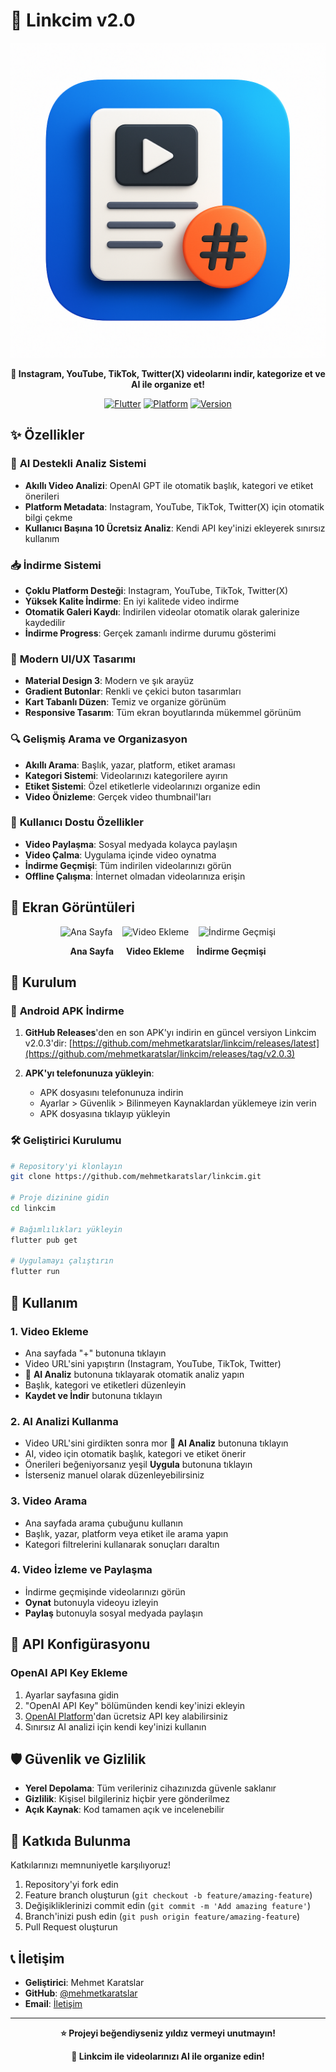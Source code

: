 # 📱 Linkcim v2.0

<div align="center">

![Linkcim Logo](assets/icons/icon.png)

**🚀 Instagram, YouTube, TikTok, Twitter(X) videolarını indir, kategorize et ve AI ile organize et!**

[![Flutter](https://img.shields.io/badge/Flutter-3.0+-blue.svg)](https://flutter.dev/)
[![Platform](https://img.shields.io/badge/Platform-Android-green.svg)](https://developer.android.com/)
[![Version](https://img.shields.io/badge/Version-2.0.3-orange.svg)](https://github.com/mehmetkaratslar/linkcim/releases)


</div>

## ✨ Özellikler

### 🤖 **AI Destekli Analiz Sistemi**
- **Akıllı Video Analizi**: OpenAI GPT ile otomatik başlık, kategori ve etiket önerileri
- **Platform Metadata**: Instagram, YouTube, TikTok, Twitter(X) için otomatik bilgi çekme
- **Kullanıcı Başına 10 Ücretsiz Analiz**: Kendi API key'inizi ekleyerek sınırsız kullanım

### 📥 **İndirme Sistemi**
- **Çoklu Platform Desteği**: Instagram, YouTube, TikTok, Twitter(X)
- **Yüksek Kalite İndirme**: En iyi kalitede video indirme
- **Otomatik Galeri Kaydı**: İndirilen videolar otomatik olarak galerinize kaydedilir
- **İndirme Progress**: Gerçek zamanlı indirme durumu gösterimi

### 🎨 **Modern UI/UX Tasarımı**
- **Material Design 3**: Modern ve şık arayüz
- **Gradient Butonlar**: Renkli ve çekici buton tasarımları
- **Kart Tabanlı Düzen**: Temiz ve organize görünüm
- **Responsive Tasarım**: Tüm ekran boyutlarında mükemmel görünüm

### 🔍 **Gelişmiş Arama ve Organizasyon**
- **Akıllı Arama**: Başlık, yazar, platform, etiket araması
- **Kategori Sistemi**: Videolarınızı kategorilere ayırın
- **Etiket Sistemi**: Özel etiketlerle videolarınızı organize edin
- **Video Önizleme**: Gerçek video thumbnail'ları

### 📱 **Kullanıcı Dostu Özellikler**
- **Video Paylaşma**: Sosyal medyada kolayca paylaşın
- **Video Çalma**: Uygulama içinde video oynatma
- **İndirme Geçmişi**: Tüm indirilen videolarınızı görün
- **Offline Çalışma**: İnternet olmadan videolarınıza erişin

## 📸 Ekran Görüntüleri

<!-- Merkezde, yan yana, küçük görseller -->
<p align="center">
  <img src="https://github.com/user-attachments/assets/56a92ce1-ec76-43df-abff-f1bba201ed2f" alt="Ana Sayfa"   width="140" />
  &nbsp;&nbsp;
  <img src="https://github.com/user-attachments/assets/dd7cc2a6-4c2e-4e6d-8954-5aaec7e45bc7" alt="Video Ekleme" width="140" />
  &nbsp;&nbsp;
  <img src="https://github.com/user-attachments/assets/d52a3f39-ba79-4e79-851b-4a1f096d5154" alt="İndirme Geçmişi" width="140" />
</p>

<p align="center">
  <b>Ana&nbsp;Sayfa</b>&nbsp;&nbsp;&nbsp;&nbsp;
  <b>Video&nbsp;Ekleme</b>&nbsp;&nbsp;&nbsp;&nbsp;
  <b>İndirme&nbsp;Geçmişi</b>
</p>



## 🚀 Kurulum

### 📱 **Android APK İndirme**

1. **GitHub Releases**'den en son APK'yı indirin en güncel versiyon Linkcim v2.0.3'dir:
   [https://github.com/mehmetkaratslar/linkcim/releases/latest](https://github.com/mehmetkaratslar/linkcim/releases/tag/v2.0.3)
   

2. **APK'yı telefonunuza yükleyin**:
   - APK dosyasını telefonunuza indirin
   - Ayarlar > Güvenlik > Bilinmeyen Kaynaklardan yüklemeye izin verin
   - APK dosyasına tıklayıp yükleyin

### 🛠️ **Geliştirici Kurulumu**

```bash
# Repository'yi klonlayın
git clone https://github.com/mehmetkaratslar/linkcim.git

# Proje dizinine gidin
cd linkcim

# Bağımlılıkları yükleyin
flutter pub get

# Uygulamayı çalıştırın
flutter run
```

## 🎯 Kullanım

### 1. **Video Ekleme**
- Ana sayfada "+" butonuna tıklayın
- Video URL'sini yapıştırın (Instagram, YouTube, TikTok, Twitter)
- 🤖 **AI Analiz** butonuna tıklayarak otomatik analiz yapın
- Başlık, kategori ve etiketleri düzenleyin
- **Kaydet ve İndir** butonuna tıklayın

### 2. **AI Analizi Kullanma**
- Video URL'sini girdikten sonra mor **🤖 AI Analiz** butonuna tıklayın
- AI, video için otomatik başlık, kategori ve etiket önerir
- Önerileri beğeniyorsanız yeşil **Uygula** butonuna tıklayın
- İsterseniz manuel olarak düzenleyebilirsiniz

### 3. **Video Arama**
- Ana sayfada arama çubuğunu kullanın
- Başlık, yazar, platform veya etiket ile arama yapın
- Kategori filtrelerini kullanarak sonuçları daraltın

### 4. **Video İzleme ve Paylaşma**
- İndirme geçmişinde videolarınızı görün
- **Oynat** butonuyla videoyu izleyin
- **Paylaş** butonuyla sosyal medyada paylaşın

## 🔑 API Konfigürasyonu

### OpenAI API Key Ekleme
1. Ayarlar sayfasına gidin
2. "OpenAI API Key" bölümünden kendi key'inizi ekleyin
3. [OpenAI Platform](https://platform.openai.com/api-keys)'dan ücretsiz API key alabilirsiniz
4. Sınırsız AI analizi için kendi key'inizi kullanın

## 🛡️ Güvenlik ve Gizlilik

- **Yerel Depolama**: Tüm verileriniz cihazınızda güvenle saklanır
- **Gizlilik**: Kişisel bilgileriniz hiçbir yere gönderilmez
- **Açık Kaynak**: Kod tamamen açık ve incelenebilir


## 🤝 Katkıda Bulunma

Katkılarınızı memnuniyetle karşılıyoruz! 

1. Repository'yi fork edin
2. Feature branch oluşturun (`git checkout -b feature/amazing-feature`)
3. Değişikliklerinizi commit edin (`git commit -m 'Add amazing feature'`)
4. Branch'inizi push edin (`git push origin feature/amazing-feature`)
5. Pull Request oluşturun


## 📞 İletişim

- **Geliştirici**: Mehmet Karatslar
- **GitHub**: [@mehmetkaratslar](https://github.com/mehmetkaratslar)
- **Email**: [İletişim](mailto:mehmetkarataslar@gmail.com)



---

<div align="center">

**⭐ Projeyi beğendiyseniz yıldız vermeyi unutmayın!**

**🚀 Linkcim ile videolarınızı AI ile organize edin!**

</div>

